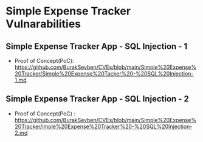 # Simple Expense Tracker Vulnarabilities

## Simple Expense Tracker App - SQL Injection - 1
+ Proof of Concept(PoC): https://github.com/BurakSevben/CVEs/blob/main/Simple%20Expense%20Tracker/Simple%20Expense%20Tacker%20-%20SQL%20Injection-1.md

## Simple Expense Tracker App - SQL Injection - 2
+ Proof of Concept(PoC) : https://github.com/BurakSevben/CVEs/blob/main/Simple%20Expense%20Tracker/imple%20Expense%20Tracker%20-%20SQL%20Injection-2.md
